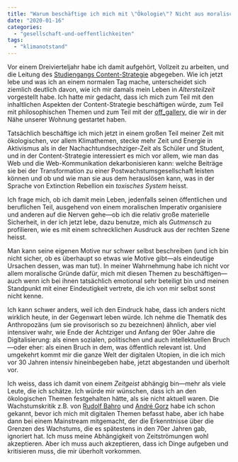 ```yaml
---
title: "Warum beschäftige ich mich mit \"Ökologie\"? Nicht aus moralischen Gründen."
date: "2020-01-16"
categories: 
  - "gesellschaft-und-oeffentlichkeiten"
tags: 
  - "klimanotstand"
---
```


Vor einem Dreivierteljahr habe ich damit aufgehört, Vollzeit zu arbeiten, und die Leitung des [Studiengangs Content-Strategie](https://www.fh-joanneum.at/cos/ "Content-Strategie / Content Strategy") abgegeben. Wie ich jetzt lebe und was ich an einem normalen Tag mache, unterscheidet sich ziemlich deutlich davon, wie ich mir damals mein Leben in _Altersteilzeit_ vorgestellt habe. Ich hatte mir gedacht, dass ich mich zum Teil mit den inhaltlichen Aspekten der Content-Strategie beschäftigen würde, zum Teil mit philosophischen Themen und zum Teil mit der [off\_gallery](https://offgallery.at/ "off_gallery graz"), die wir in der Nähe unserer Wohnung gestartet haben.

Tatsächlich beschäftige ich mich jetzt in einem großen Teil meiner Zeit mit ökologischen, vor allem Klimathemen, stecke mehr Zeit und Energie in Aktivismus als in der Nachachtundsechziger-Zeit als Schüler und Student, und in der Content-Strategie interessiert es mich vor allem, wie man das Web und die Web-Kommunikation dekarbonisieren kann: welche Beiträge sie bei der Transformation zu einer Postwachstumsgesellschaft leisten können und ob und wie man sie aus dem herauslösen kann, was in der Sprache von Extinction Rebellion ein _toxisches System_ heisst.

Ich frage mich, ob ich damit mein Leben, jedenfalls seinen öffentlichen und beruflichen Teil, ausgehend von einem moralischen Imperativ organisiere und anderen auf die Nerven gehe—ob ich die relativ große materielle Sicherheit, in der ich jetzt lebe, dazu benutze, mich als _Gutmensch_ zu profilieren, wie es mit einem schrecklichen Ausdruck aus der rechten Szene heisst.

Man kann seine eigenen Motive nur schwer selbst beschreiben (und ich bin nicht sicher, ob es überhaupt so etwas wie Motive gibt—als eindeutige Ursachen dessen, was man tut). In meiner Wahrnehmung habe ich nicht vor allem moralische Gründe dafür, mich mit diesen Themen zu beschäftigen—auch wenn ich bei ihnen tatsächlich emotional sehr beteiligt bin und meinen Standpunkt mit einer Eindeutigkeit vertrete, die ich von mir selbst sonst nicht kenne.

Ich kann schwer anders, weil ich den Eindruck habe, dass ich anders nicht wirklich heute, in der Gegenwart leben würde. Ich nehme die Thematik des Anthropozäns (um sie provisorisch so zu bezeichnen) ähnlich, aber viel intensiver wahr, wie Ende der Achtziger und Anfang der 90er Jahre die Digitalisierung: als einen sozialen, politischen und auch intellektuellen Bruch—oder eher: als einen Bruch in dem, was öffentlich relevant ist. Und umgekehrt kommt mir die ganze Welt der digitalen Utopien, in die ich mich vor 30 Jahren intensiv hineinbegeben habe, jetzt abgestanden und überholt vor.

Ich weiss, dass ich damit von einem _Zeitgeist_ abhängig bin—mehr als viele Leute, die ich schätze. Ich würde mir wünschen, dass ich an den ökologischen Themen festgehalten hätte, als sie nicht aktuell waren. Die Wachstumskritik z.B. von [Rudolf Bahro](https://www.hdg.de/lemo/biografie/rudolf-bahro.html "Biografie Rudolf Bahros") und [André Gorz](https://de.wikipedia.org/wiki/Andr%C3%A9_Gorz "André Gorz – Wikipedia") habe ich schon gekannt, bevor ich mich mit digitalen Themen befasst habe, aber ich habe dann bei einem Mainstream mitgemacht, der die Erkenntnisse über die Grenzen des Wachstums, die es spätestens in den 70er Jahren gab, ignoriert hat. Ich muss meine Abhängigkeit von Zeitströmungen wohl akzeptieren. Aber ich muss auch akzeptieren, dass ich Dinge aufgeben und kritisieren muss, die mir überholt vorkommen.
